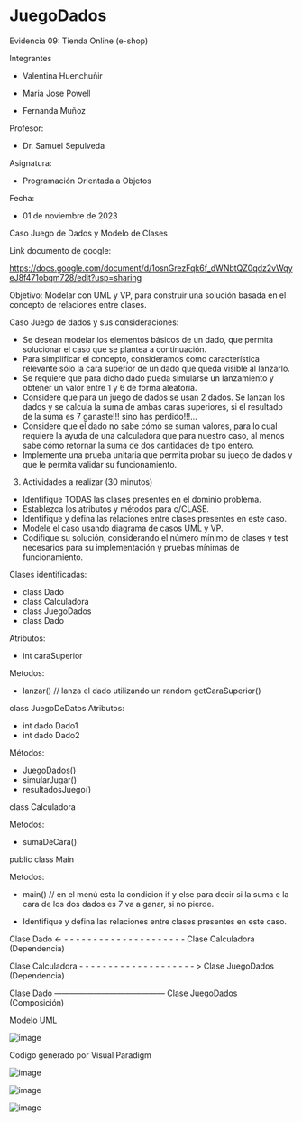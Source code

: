 # JuegoDados

Evidencia 09: Tienda Online (e-shop)


Integrantes 
- Valentina Huenchuñir

- Maria Jose Powell

- Fernanda Muñoz


Profesor:
- Dr. Samuel Sepulveda

Asignatura:
- Programación Orientada a Objetos

Fecha:
- 01 de noviembre de 2023



Caso Juego de Dados y Modelo de Clases


Link documento de google:

https://docs.google.com/document/d/1osnGrezFqk6f_dWNbtQZ0qdz2vWqyeJ8f471obqm728/edit?usp=sharing


Objetivo: Modelar con UML y VP, para construir una solución basada en el concepto de relaciones entre clases.



Caso Juego de dados y sus consideraciones:
- Se desean modelar los elementos básicos de un dado, que permita solucionar el caso que se plantea a continuación.
- Para simplificar el concepto, consideramos como característica relevante sólo la cara superior de un dado que queda visible al lanzarlo.
- Se requiere que para dicho dado pueda simularse un lanzamiento y obtener un valor entre 1 y 6 de forma aleatoria.
- Considere que para un juego de dados se usan 2 dados. Se lanzan los dados y se calcula la suma de ambas caras superiores, si el resultado de la suma es 7 ganaste!!! sino has perdido!!!...
- Considere que el dado no sabe cómo se suman valores, para lo cual requiere la ayuda de una calculadora que para nuestro caso, al menos sabe cómo retornar la suma de dos cantidades de tipo entero.
- Implemente una prueba unitaria que permita probar su juego de dados y que le permita validar su funcionamiento.




3. Actividades a realizar (30 minutos)
- Identifique TODAS las clases presentes en el dominio problema.
- Establezca los atributos y métodos para c/CLASE.
- Identifique y defina las relaciones entre clases presentes en este caso.
- Modele el caso usando diagrama de casos UML y VP.
- Codifique su solución, considerando el número mínimo de clases y test necesarios para su implementación y pruebas mínimas de funcionamiento.




Clases identificadas:


- class Dado
- class Calculadora
- class JuegoDados
- class Dado

Atributos: 
- int caraSuperior


Metodos:
- lanzar() // lanza el dado utilizando un random
getCaraSuperior()




class JuegoDeDatos
Atributos:
- int dado Dado1
- int dado Dado2


Métodos:
- JuegoDados()
- simularJugar()
- resultadosJuego()



class Calculadora

Metodos:
- sumaDeCara()


public class Main

Metodos:
- main()
// en el menú esta la condicion if y else para decir si la suma e la cara de los dos dados es 7 va a ganar, si no pierde.


- Identifique y defina las relaciones entre clases presentes en este caso.


Clase Dado <- - - - - - - - - - - - - - - - - - - - - - Clase Calculadora (Dependencia)


Clase Calculadora - - - - - - - - - - - - - - - - - - - - > Clase JuegoDados (Dependencia)


Clase Dado —————————————— Clase JuegoDados (Composición)


Modelo UML


![image](https://github.com/FernaMunoz/JuegoDados/assets/142464144/1833c665-751d-4542-b676-a5b994e35aef)


Codigo generado por Visual Paradigm


![image](https://github.com/FernaMunoz/JuegoDados/assets/142464144/539479fd-e59f-4e0d-a38e-bfb641d560e2)



![image](https://github.com/FernaMunoz/JuegoDados/assets/142464144/88eacfdb-3db4-4ead-bdea-6d9e3ab7cbb7)


![image](https://github.com/FernaMunoz/JuegoDados/assets/142464144/2e342892-e970-45cf-b8b4-21946b9dbb60)







